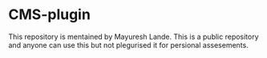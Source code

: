 # CMS-plugin


This repository is mentained by Mayuresh Lande.
This is a public repository and anyone can use this but not plegurised it for persional assesements.
